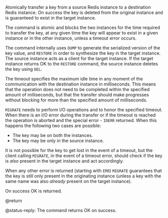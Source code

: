 Atomically transfer a key from a source Redis instance to a destination Redis
instance. On success the key is deleted from the original instance and is
guaranteed to exist in the target instance.

The command is atomic and blocks the two instances for the time required to
transfer the key, at any given time the key will appear to exist in a given
instance or in the other instance, unless a timeout error occurs.

The command internally uses `DUMP` to generate the serialized version of the key
value, and `RESTORE` in order to synthesize the key in the target instance. The
source instance acts as a client for the target instance. If the target instance
returns OK to the `RESTORE` command, the source instance deletes the key using
`DEL`.

The timeout specifies the maximum idle time in any moment of the communication
with the destination instance in milliseconds. This means that the operation
does not need to be completed within the specified amount of milliseconds, but
that the transfer should make progresses without blocking for more than the
specified amount of milliseconds.

`MIGRATE` needs to perform I/O operations and to honor the specified timeout.
When there is an I/O error during the transfer or if the timeout is reached the
operation is aborted and the special error - `IOERR` returned. When this happens
the following two cases are possible:

* The key may be on both the instances.
* The key may be only in the source instance.

It is not possible for the key to get lost in the event of a timeout, but the
client calling `MIGRATE`, in the event of a timeout error, should check if the
key is *also* present in the target instance and act accordingly.

When any other error is returned (starting with `ERR`) `MIGRATE` guarantees that
the key is still only present in the originating instance (unless a key with the
same name was also *already* present on the target instance).

On success OK is returned.

@return

@status-reply: The command returns OK on success.
